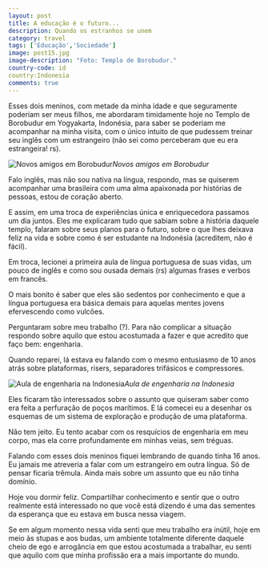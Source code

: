 ```yaml
---
layout: post
title: A educação é o futuro...
description: Quando os estranhos se unem
category: travel
tags: ['Educação','Sociedade']
image: post15.jpg
image-description: "Foto: Templo de Borobudur."
country-code: id
country:Indonesia
comments: true
---
```


Esses dois meninos, com metade da minha idade e que seguramente poderiam ser meus filhos, me abordaram timidamente hoje no Templo de Borobudur em Yogyakarta, Indonésia, para saber se poderiam me acompanhar na minha visita, com o único intuito de que pudessem treinar seu inglês com um estrangeiro (não sei como perceberam que eu era estrangeira! rs).

![Novos amigos em Borobudur]({{site.baseurl}}/assets/images/photos/posts/borobudur.jpg)*Novos amigos em Borobudur*

Falo inglês, mas não sou nativa na língua, respondo, mas se quiserem acompanhar uma brasileira com uma alma apaixonada por histórias de pessoas, estou de coração aberto. 

E assim, em uma troca de experiências única e enriquecedora passamos um dia juntos. Eles me explicaram tudo que sabiam sobre a história daquele templo, falaram sobre seus planos para o futuro, sobre o que lhes deixava feliz na vida e sobre como é ser estudante na Indonésia (acreditem, não é fácil). 

Em troca, lecionei a primeira aula de língua portuguesa de suas vidas, um pouco de inglês e como sou ousada demais (rs) algumas frases e verbos em francês. 

O mais bonito é saber que eles são sedentos por conhecimento e que a língua portuguesa era básica demais para aquelas mentes jovens efervescendo como vulcões. 

Perguntaram sobre meu trabalho (?). Para não complicar a situação respondo sobre aquilo que estou acostumada a fazer e que acredito que faço bem: engenharia. 

Quando reparei, lá estava eu falando com o mesmo entusiasmo de 10 anos atrás sobre plataformas, risers, separadores trifásicos e compressores. 

![Aula de engenharia na Indonesia]({{site.baseurl}}/assets/images/photos/posts/aulaengenharia.jpg)*Aula de engenharia na Indonesia*

Eles ficaram tão interessados sobre o assunto que quiseram saber como era feita a perfuração de poços marítimos. E lá comecei eu a desenhar os esquemas de um sistema de exploração e produção de uma plataforma. 

Não tem jeito. Eu tento acabar com os resquícios de engenharia em meu corpo, mas ela corre profundamente em minhas veias, sem tréguas. 

Falando com esses dois meninos fiquei lembrando de quando tinha 16 anos. Eu jamais me atreveria a falar com um estrangeiro em outra língua. Só de pensar ficaria trêmula. Ainda mais sobre um assunto que eu não tinha domínio.

Hoje vou dormir feliz. Compartilhar conhecimento e sentir que o outro realmente está interessado no que você está dizendo é uma das sementes da esperança que eu estava em busca nessa viagem. 

Se em algum momento nessa vida senti que meu trabalho era inútil, hoje em meio às stupas e aos budas, um ambiente totalmente diferente daquele cheio de ego e arrogância em que estou acostumada a trabalhar, eu senti que aquilo com que minha profissão era a mais importante do mundo.
